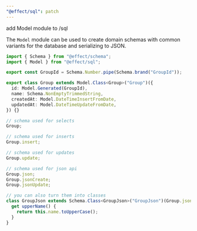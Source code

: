 ```yaml
---
"@effect/sql": patch
---
```


add Model module to /sql

The `Model` module can be used to create domain schemas with common variants for
the database and serializing to JSON.

```ts
import { Schema } from "@effect/schema";
import { Model } from "@effect/sql";

export const GroupId = Schema.Number.pipe(Schema.brand("GroupId"));

export class Group extends Model.Class<Group>("Group")({
  id: Model.Generated(GroupId),
  name: Schema.NonEmptyTrimmedString,
  createdAt: Model.DateTimeInsertFromDate,
  updatedAt: Model.DateTimeUpdateFromDate,
}) {}

// schema used for selects
Group;

// schema used for inserts
Group.insert;

// schema used for updates
Group.update;

// schema used for json api
Group.json;
Group.jsonCreate;
Group.jsonUpdate;

// you can also turn them into classes
class GroupJson extends Schema.Class<GroupJson>("GroupJson")(Group.json) {
  get upperName() {
    return this.name.toUpperCase();
  }
}
```
